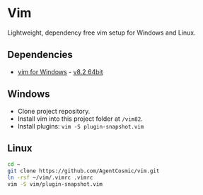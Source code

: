 # Vim

Lightweight, dependency free vim setup for Windows and Linux.

## Dependencies

- [vim for Windows](https://www.vim.org/) - [v8.2 64bit](https://cdn.tuxproject.de/vim-builds/2022-06-24_Vim_8.2.5153_pl_5.32.1_py_2.7.18_py_3.10.4_rkt_8.3_rb_3.1.2_lua_5.4.2_tcl_8.6.12_sod_1.0.18_complete-x86.exe)

## Windows

- Clone project repository.
- Install vim into this project folder at `/vim82`.
- Install plugins: `vim -S plugin-snapshot.vim`

## Linux

```bash
cd ~
git clone https://github.com/AgentCosmic/vim.git
ln -rsf ~/vim/.vimrc .vimrc
vim -S vim/plugin-snapshot.vim
```
